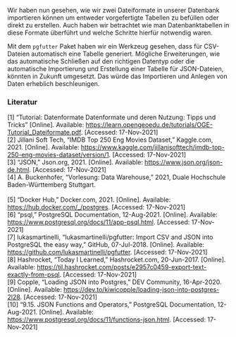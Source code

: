 Wir haben nun gesehen, wie wir zwei Dateiformate in unserer Datenbank importieren können um entweder vorgefertigte Tabellen zu befüllen oder direkt zu erstellen. Auch haben wir betrachtet wie man Datenbanktabellen in diese Formate überführt und welche Schritte hierfür notwendig waren.

Mit dem `pgfutter` Paket haben wir ein Werkzeug gesehen, dass für CSV-Dateien automatisch eine Tabelle generiert. Mögliche Erweiterungen, wie das automatische Schließen auf den richtigen Datentyp oder die automatische Importierung und Erstellung einer Tabelle für JSON-Dateien, könnten in Zukunft umgesetzt. Das würde das Importieren und Anlegen von Daten erheblich beschleunigen.

### Literatur

[1] “Tutorial: Datenformate Datenformate und deren Nutzung: Tipps und Tricks” [Online]. Available: https://learn.opengeoedu.de/tutorials/OGE-Tutorial_Dateiformate.pdf. [Accessed: 17-Nov-2021]<br>
[2] Jillani Soft Tech, “IMDB Top 250 Eng Movies Dataset,” Kaggle.com, 2021. [Online]. Available: https://www.kaggle.com/jillanisofttech/imdb-top-250-eng-movies-dataset/version/1. [Accessed: 17-Nov-2021]<br>
[3] “JSON,” Json.org, 2021. [Online]. Available: https://www.json.org/json-de.html. [Accessed: 17-Nov-2021]<br>
[4] A. Buckenhofer, “Vorlesung: Data Warehouse,” 2021, Duale Hochschule Baden-Württemberg Stuttgart.<br><br>
[5] “Docker Hub,” Docker.com, 2021. [Online]. Available: https://hub.docker.com/_/postgres. [Accessed: 17-Nov-2021]<br>
[6] “psql,” PostgreSQL Documentation, 12-Aug-2021. [Online]. Available: https://www.postgresql.org/docs/11/app-psql.html. [Accessed: 17-Nov-2021]<br>
[7] lukasmartinelli, “lukasmartinelli/pgfutter: Import CSV and JSON into PostgreSQL the easy way,” GitHub, 07-Jul-2018. [Online]. Available: https://github.com/lukasmartinelli/pgfutter. [Accessed: 17-Nov-2021]<br>
[8] Hashrocket, “Today I Learned,” Hashrocket.com, 20-Jun-2017. [Online]. Available: https://til.hashrocket.com/posts/e2957c0459-export-text-exactly-from-psql. [Accessed: 17-Nov-2021]<br>
[9] Copple, “Loading JSON into Postgres,” DEV Community, 16-Apr-2020. [Online]. Available: https://dev.to/kiwicopple/loading-json-into-postgres-2l28. [Accessed: 17-Nov-2021]<br>
[10] “9.15. JSON Functions and Operators,” PostgreSQL Documentation, 12-Aug-2021. [Online]. Available: https://www.postgresql.org/docs/11/functions-json.html. [Accessed: 17-Nov-2021]<br>